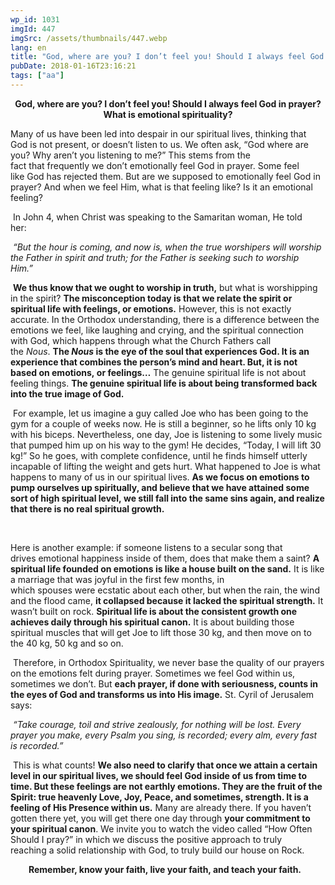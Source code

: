 ```yaml
---
wp_id: 1031
imgId: 447
imgSrc: /assets/thumbnails/447.webp
lang: en
title: "God, where are you? I don’t feel you! Should I always feel God in prayer? What is emotional spirituality?"
pubDate: 2018-01-16T23:16:21
tags: ["aa"]
---
```


<!-- page: 6 -->

<p style="text-align: center;"><strong>God, where are you? I don’t feel you! Should I always feel God in prayer? What is emotional spirituality?</strong></p>
<p>Many of us have been led into despair in our spiritual lives, thinking that God is not present, or doesn’t listen to us. We often ask, “God where are you? Why aren’t you listening to me?” This stems from the fact that frequently we don’t emotionally feel God in prayer. Some feel like God has rejected them. But are we supposed to emotionally feel God in prayer? And when we feel Him, what is that feeling like? Is it an emotional feeling? <span data-ccp-props="{&quot;335559731&quot;:720}"> </span></p>
<p><span data-ccp-props="{}"> </span>In John 4, when Christ was speaking to the Samaritan woman, He told her: <span data-ccp-props="{&quot;335559731&quot;:720}"> </span></p>
<p><span data-ccp-props="{}"> </span><i>“But the hour is coming, and now is, when the true worshipers will worship the Father in spirit and truth; for the Father is seeking such to worship Him.”</i> <span data-ccp-props="{}"> </span></p>
<p><span data-ccp-props="{}"> </span><b>W</b><b>e</b><b> thus</b><b> know that we ought to worship in truth,</b> but what is worshipping in the spirit? <b>The misconception today is that we relate the spirit or spiritual life with feelings, or emotions.</b> However, this is not exactly accurate. In the Orthodox understanding, there is a difference between the emotions we feel, like laughing and crying, and the spiritual connection with God, which happens through what the Church Fathers call the <i>Nous</i>. <b>The </b><b><i>Nous</i></b><b> is the eye of the soul that experiences God. It is an experience that combines the person’s mind and heart. But, it is not based on emotions, </b><b>or</b><b> feelings…</b> The genuine spiritual life is not about feeling things. <b>The genuine spiritual life is about being transformed back into the true image of God.</b> <span data-ccp-props="{}"> </span></p>
<p><span data-ccp-props="{}"> </span>For example, let us imagine a guy called Joe who has been going to the gym for a couple of weeks now. He is still a beginner, so he lifts only 10 kg with his biceps. Nevertheless, one day, Joe is listening to some lively music that pumped him up on his way to the gym! He decides, “Today, I will lift 30 kg!” So he goes, with complete confidence, until he finds himself utterly incapable of lifting the weight and gets hurt. What happened to Joe is what happens to many of us in our spiritual lives. <b>As </b><b>we</b><b> focus on emo</b><b>tions to pump our</b><b>selves up</b><b> spiritually, and believe that we</b><b> have attained some sort of high spiritual level, </b><b>we still </b><b>fall into the same sins again, and realize that there is no real spiritual growth. </b><span data-ccp-props="{&quot;335559731&quot;:720}"> </span></p>
<p><span data-ccp-props="{&quot;335559731&quot;:720}"> </span></p>
<p>Here is another example: if someone listens to a secular song that drives emotional happiness inside of them, does that make them a saint? <b>A spiritual life founded on emotions is like a house built on the sand.</b> It is like a marriage that was joyful in the first few months, in which spouses were ecstatic about each other, but when the rain, the wind and the flood came, <b>it collapsed because it lacked the spiritual strength.</b> It wasn’t built on rock. <b>Spiritual life is about the consistent growth one achieves daily through his spiritual canon.</b> It is about building those spiritual muscles that will get Joe to lift those 30 kg, and then move on to the 40 kg, 50 kg and so on. <span data-ccp-props="{&quot;335559731&quot;:720}"> </span></p>
<p><span data-ccp-props="{&quot;335559731&quot;:720}"> </span>Therefore, in Orthodox Spirituality, we never base the quality of our prayers on the emotions felt during prayer. Sometimes we feel God within us, sometimes we don’t. But <b>each prayer, if done with seriousness, counts in the eyes of God and transforms </b><b>us</b><b> into His image.</b> St. Cyril of Jerusalem says: <span data-ccp-props="{&quot;335559731&quot;:720}"> </span></p>
<p><span data-ccp-props="{}"> </span><i>“Take courage, toil and strive zealously, for nothing will be lost. Every prayer you make, every Psalm you sing, is recorded; every </i><i>alm</i><i>, every fast is recorded.”</i> <span data-ccp-props="{}"> </span></p>
<p><span data-ccp-props="{}"> </span>This is what counts! <b>We</b><b> also need to clarify that once we attain a certain level in our spiritual lives, we should feel God inside of us from time to time. But these feelings are not earthly emotions. They are the fruit of the Spirit: t</b><b>rue heavenly Love, Joy, Peace, and s</b><b>ometimes, strength. It is a feeling of His Presence within us.</b> Many are already there. If you haven’t gotten there yet, you will get there one day through <b>your commitment to your spiritual canon</b>. We invite you to watch the video called “How Often Should I pray?” in which we discuss the positive approach to truly reaching a solid relationship with God, to truly build our house on Rock. <span data-ccp-props="{}"> </span></p>
<p style="text-align: center;"><strong><span class="TextRun SCXW190690978" lang="EN-CA" xml:lang="EN-CA"><span class="NormalTextRun SCXW190690978">Remember, k</span></span><span class="TextRun SCXW190690978" lang="EN-CA" xml:lang="EN-CA"><span class="NormalTextRun SCXW190690978">now your faith, live your faith, and teach your faith.</span></span><span class="TextRun SCXW190690978" lang="EN-CA" xml:lang="EN-CA"><span class="NormalTextRun SCXW190690978"> </span></span><span class="TextRun SCXW190690978" lang="EN-CA" xml:lang="EN-CA"><span class="NormalTextRun SCXW190690978"> </span></span><span class="EOP SCXW190690978" data-ccp-props="{&quot;201341983&quot;:0,&quot;335559739&quot;:160,&quot;335559740&quot;:259}"> </span></strong></p>
<div class="addtoany_share_save_container addtoany_content_bottom"></div>
